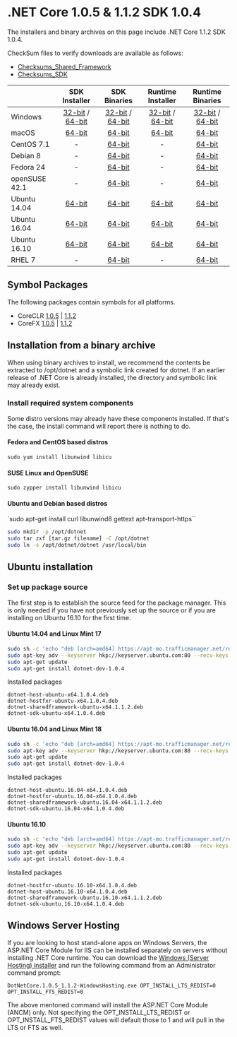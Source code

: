 # .NET Core 1.0.5 & 1.1.2 SDK 1.0.4

The installers and binary archives on this page include .NET Core 1.1.2 SDK 1.0.4. 

CheckSum files to verify downloads are available as follows:
* [Checksums_Shared_Framework](https://dotnetcli.blob.core.windows.net/dotnet/checksums/1.0.5-1.1.2-sharedfx-SHA.txt)
* [Checksums_SDK](https://dotnetcli.blob.core.windows.net/dotnet/checksums/1.0.4-SDK-SHA.txt) 

|                         | SDK Installer                                        | SDK Binaries                                        | Runtime Installer | Runtime Binaries |
| ----------------------- | :----------------------------------------------: | :----------------------------------------------:| :--: | :--: |
| Windows                 | [32-bit](https://download.microsoft.com/download/B/9/F/B9F1AF57-C14A-4670-9973-CDF47209B5BF/dotnet-dev-win-x86.1.0.4.exe) / [64-bit](https://download.microsoft.com/download/B/9/F/B9F1AF57-C14A-4670-9973-CDF47209B5BF/dotnet-dev-win-x64.1.0.4.exe)  | [32-bit](https://download.microsoft.com/download/E/7/8/E782433E-7737-4E6C-BFBF-290A0A81C3D7/dotnet-dev-win-x86.1.0.4.zip) / [64-bit](https://download.microsoft.com/download/E/7/8/E782433E-7737-4E6C-BFBF-290A0A81C3D7/dotnet-dev-win-x64.1.0.4.zip) | [32-bit](https://download.microsoft.com/download/D/0/2/D028801E-0802-43C8-9F9F-C7DB0A39B344/dotnet-win-x86.1.1.2.exe) / [64-bit](https://download.microsoft.com/download/D/0/2/D028801E-0802-43C8-9F9F-C7DB0A39B344/dotnet-win-x64.1.1.2.exe) | [32-bit](https://download.microsoft.com/download/D/7/A/D7A9E4E9-5D25-4F0C-B071-210CB8267943/dotnet-win-x86.1.1.2.zip) / [64-bit](https://download.microsoft.com/download/D/7/A/D7A9E4E9-5D25-4F0C-B071-210CB8267943/dotnet-win-x64.1.1.2.zip) |
| macOS                   | [64-bit](https://download.microsoft.com/download/B/9/F/B9F1AF57-C14A-4670-9973-CDF47209B5BF/dotnet-dev-osx-x64.1.0.4.pkg)  | [64-bit](https://download.microsoft.com/download/E/7/8/E782433E-7737-4E6C-BFBF-290A0A81C3D7/dotnet-dev-osx-x64.1.0.4.tar.gz)                          | [64-bit](https://download.microsoft.com/download/D/0/2/D028801E-0802-43C8-9F9F-C7DB0A39B344/dotnet-osx-x64.1.1.2.pkg) | [64-bit](https://download.microsoft.com/download/D/7/A/D7A9E4E9-5D25-4F0C-B071-210CB8267943/dotnet-osx-x64.1.1.2.tar.gz) |
| CentOS 7.1              | -                                                         | [64-bit](https://download.microsoft.com/download/E/7/8/E782433E-7737-4E6C-BFBF-290A0A81C3D7/dotnet-dev-centos-x64.1.0.4.tar.gz)                          | - | [64-bit](https://download.microsoft.com/download/D/7/A/D7A9E4E9-5D25-4F0C-B071-210CB8267943/dotnet-centos-x64.1.1.2.tar.gz) |
| Debian 8                | -                                                         | [64-bit](https://download.microsoft.com/download/E/7/8/E782433E-7737-4E6C-BFBF-290A0A81C3D7/dotnet-dev-debian-x64.1.0.4.tar.gz)                          | - | [64-bit](https://download.microsoft.com/download/D/7/A/D7A9E4E9-5D25-4F0C-B071-210CB8267943/dotnet-debian-x64.1.1.2.tar.gz) |
| Fedora 24               | -                                                         | [64-bit](https://download.microsoft.com/download/E/7/8/E782433E-7737-4E6C-BFBF-290A0A81C3D7/dotnet-dev-fedora.24-x64.1.0.4.tar.gz)                          | - | [64-bit](https://download.microsoft.com/download/D/7/A/D7A9E4E9-5D25-4F0C-B071-210CB8267943/dotnet-fedora.24-x64.1.1.2.tar.gz) |
| openSUSE 42.1           | -                                                         | [64-bit](https://download.microsoft.com/download/E/7/8/E782433E-7737-4E6C-BFBF-290A0A81C3D7/dotnet-dev-opensuse.42.1-x64.1.0.4.tar.gz)                          | - | [64-bit](https://download.microsoft.com/download/D/7/A/D7A9E4E9-5D25-4F0C-B071-210CB8267943/dotnet-opensuse.42.1-x64.1.1.2.tar.gz) |
| Ubuntu 14.04            | [64-bit](https://download.microsoft.com/download/B/9/F/B9F1AF57-C14A-4670-9973-CDF47209B5BF/dotnet-sdk-ubuntu-x64.1.0.4.deb) | [64-bit](https://download.microsoft.com/download/E/7/8/E782433E-7737-4E6C-BFBF-290A0A81C3D7/dotnet-dev-ubuntu-x64.1.0.4.tar.gz)                          | [64-bit](https://download.microsoft.com/download/D/0/2/D028801E-0802-43C8-9F9F-C7DB0A39B344/dotnet-sharedframework-ubuntu-x64.1.1.2.deb) | [64-bit](https://download.microsoft.com/download/D/7/A/D7A9E4E9-5D25-4F0C-B071-210CB8267943/dotnet-ubuntu-x64.1.1.2.tar.gz) |
| Ubuntu 16.04            | [64-bit](https://download.microsoft.com/download/B/9/F/B9F1AF57-C14A-4670-9973-CDF47209B5BF/dotnet-sdk-ubuntu.16.04-x64.1.0.4.deb) | [64-bit](https://download.microsoft.com/download/E/7/8/E782433E-7737-4E6C-BFBF-290A0A81C3D7/dotnet-dev-ubuntu.16.04-x64.1.0.4.tar.gz)                          | [64-bit](https://download.microsoft.com/download/D/0/2/D028801E-0802-43C8-9F9F-C7DB0A39B344/dotnet-sharedframework-ubuntu.16.04-x64.1.1.2.deb) | [64-bit](https://download.microsoft.com/download/D/7/A/D7A9E4E9-5D25-4F0C-B071-210CB8267943/dotnet-ubuntu.16.04-x64.1.1.2.tar.gz) |
| Ubuntu 16.10            | [64-bit](https://download.microsoft.com/download/B/9/F/B9F1AF57-C14A-4670-9973-CDF47209B5BF/dotnet-sdk-ubuntu.16.10-x64.1.0.4.deb) | [64-bit](https://download.microsoft.com/download/E/7/8/E782433E-7737-4E6C-BFBF-290A0A81C3D7/dotnet-dev-ubuntu.16.10-x64.1.0.4.tar.gz)                          | [64-bit](https://download.microsoft.com/download/D/0/2/D028801E-0802-43C8-9F9F-C7DB0A39B344/dotnet-sharedframework-ubuntu.16.10-x64.1.1.2.deb) | [64-bit](https://download.microsoft.com/download/D/7/A/D7A9E4E9-5D25-4F0C-B071-210CB8267943/dotnet-ubuntu.16.10-x64.1.1.2.tar.gz) |
| RHEL 7             | -                                                              | [64-bit](https://download.microsoft.com/download/E/7/8/E782433E-7737-4E6C-BFBF-290A0A81C3D7/dotnet-dev-rhel-x64.1.0.4.tar.gz)                          | - | [64-bit](https://download.microsoft.com/download/D/7/A/D7A9E4E9-5D25-4F0C-B071-210CB8267943/dotnet-rhel-x64.1.1.2.tar.gz) |

## Symbol Packages

The following packages contain symbols for all platforms.

* CoreCLR [1.0.5](https://download.microsoft.com/download/E/A/9/EA914718-1550-467F-AEA7-2045525D4469/coreclr-1.0.5-symbols.zip) | [1.1.2](https://download.microsoft.com/download/4/D/8/4D8FFC29-5628-4D0F-A5D2-24E789FA275E/coreclr-1.1.2-symbols.zip )
* CoreFX [1.0.5](https://download.microsoft.com/download/E/A/9/EA914718-1550-467F-AEA7-2045525D4469/corefx-1.0.5-symbols.zip) | [1.1.2](https://download.microsoft.com/download/4/D/8/4D8FFC29-5628-4D0F-A5D2-24E789FA275E/corefx-1.1.2-symbols.zip )

## Installation from a binary archive

When using binary archives to install, we recommend the contents be extracted to /opt/dotnet and a symbolic link created for dotnet. If an earlier release of .NET Core is already installed, the directory and symbolic link may already exist.

### Install required system components

Some distro versions may already have these components installed. If that's the case, the install command will report there is nothing to do.

#### Fedora and CentOS based distros

`sudo yum install libunwind libicu`

#### SUSE Linux and OpenSUSE

`sudo zypper install libunwind libicu`

#### Ubuntu and Debian based distros

`sudo apt-get install curl libunwind8 gettext apt-transport-https``

```bash
sudo mkdir -p /opt/dotnet
sudo tar zxf [tar.gz filename] -C /opt/dotnet
sudo ln -s /opt/dotnet/dotnet /usr/local/bin
```

## Ubuntu installation

### Set up package source

The first step is to establish the source feed for the package manager. This is only needed if you have not previously set up the source or if you are installing on Ubuntu 16.10 for the first time.

#### Ubuntu 14.04 and Linux Mint 17

```bash
sudo sh -c 'echo "deb [arch=amd64] https://apt-mo.trafficmanager.net/repos/dotnet-release/ trusty main" > /etc/apt/sources.list.d/dotnetdev.list'
sudo apt-key adv --keyserver hkp://keyserver.ubuntu.com:80 --recv-keys 417A0893
sudo apt-get update
sudo apt-get install dotnet-dev-1.0.4
```

Installed packages

```
dotnet-host-ubuntu-x64.1.0.4.deb
dotnet-hostfxr-ubuntu-x64.1.0.4.deb
dotnet-sharedframework-ubuntu-x64.1.1.2.deb
dotnet-sdk-ubuntu-x64.1.0.4.deb
```

#### Ubuntu 16.04 and Linux Mint 18

```bash
sudo sh -c 'echo "deb [arch=amd64] https://apt-mo.trafficmanager.net/repos/dotnet-release/ xenial main" > /etc/apt/sources.list.d/dotnetdev.list'
sudo apt-key adv --keyserver hkp://keyserver.ubuntu.com:80 --recv-keys 417A0893
sudo apt-get update
sudo apt-get install dotnet-dev-1.0.4
```

Installed packages

```
dotnet-host-ubuntu.16.04-x64.1.0.4.deb
dotnet-hostfxr-ubuntu.16.04-x64.1.0.4.deb
dotnet-sharedframework-ubuntu.16.04-x64.1.1.2.deb
dotnet-sdk-ubuntu.16.04-x64.1.0.4.deb
```

#### Ubuntu 16.10

```bash
sudo sh -c 'echo "deb [arch=amd64] https://apt-mo.trafficmanager.net/repos/dotnet-release/ yakkety main" > /etc/apt/sources.list.d/dotnetdev.list'
sudo apt-key adv --keyserver hkp://keyserver.ubuntu.com:80 --recv-keys 417A0893
sudo apt-get update
sudo apt-get install dotnet-dev-1.0.4
```

Installed packages

```
dotnet-hostfxr-ubuntu.16.10-x64.1.0.4.deb
dotnet-host-ubuntu.16.10-x64.1.0.4.deb
dotnet-sharedframework-ubuntu.16.10-x64.1.1.2.deb
dotnet-sdk-ubuntu.16.10-x64.1.0.4.deb
```

## Windows Server Hosting
If you are looking to host stand-alone apps on Windows Servers, the ASP.NET Core Module for IIS can be installed separately on servers without installing .NET Core runtime. You can download the [Windows (Server Hosting) installer](https://go.microsoft.com/fwlink/?linkid=848766) and run the following command from an Administrator command prompt:

``DotNetCore.1.0.5_1.1.2-WindowsHosting.exe OPT_INSTALL_LTS_REDIST=0 OPT_INSTALL_FTS_REDIST=0``

The above mentoned command will install the ASP.NET Core Module (ANCM) only. Not specifying the OPT_INSTALL_LTS_REDIST or OPT_INSTALL_FTS_REDIST values will default those to 1 and will pull in the LTS or FTS as well.
